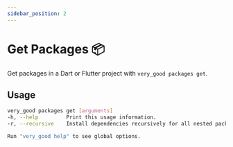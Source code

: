 ```yaml
---
sidebar_position: 2
---
```


# Get Packages 📦

Get packages in a Dart or Flutter project with `very_good packages get`.

## Usage

```sh
very_good packages get [arguments]
-h, --help         Print this usage information.
-r, --recursive    Install dependencies recursively for all nested packages.

Run "very_good help" to see global options.
```
